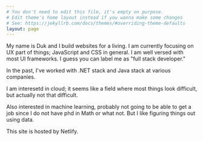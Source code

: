 ```yaml
---
# You don't need to edit this file, it's empty on purpose.
# Edit theme's home layout instead if you wanna make some changes
# See: https://jekyllrb.com/docs/themes/#overriding-theme-defaults
layout: page
---
```

My name is Duk and I build websites for a living. I am currently focusing on UX part of things; JavaScript and CSS in general. I am well versed with
most UI frameworks. I guess you can label me as "full stack developer."

In the past, I've worked with .NET stack and Java stack at various companies.

I am interesetd in cloud; it seems like a field where most things look difficult, but actually not that difficult.

Also interested in machine learning, probably not going to be able to get a job since I do not have phd in Math or what not. But I like figuring things out using data.

This site is hosted by Netlify.
